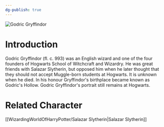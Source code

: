 ```yaml
---
dg-publish: true
---
```

![Godric Gryffindor](http://rxbg5ysja.bkt.gdipper.com/Godric_Gryffindor.png)
# Introduction
Godric Gryffindor (fl. c. 993) was an English wizard and one of the four founders of Hogwarts School of Witchcraft and Wizardry. He was great friends with Salazar Slytherin, but opposed him when he later thought that they should not accept Muggle-born students at Hogwarts. It is unknown when he died. In his honour Gryffindor's birthplace became known as Godric's Hollow. Godric Gryffindor's portrait still remains at Hogwarts.

# Related Character
[[WizardingWorldOfHarryPotter/Salazar Slytherin\|Salazar Slytherin]]
